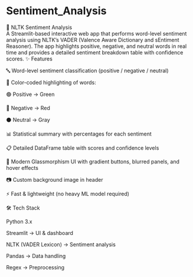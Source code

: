 # Sentiment_Analysis
🧠 NLTK Sentiment Analysis  
A Streamlit-based interactive web app that performs word-level sentiment analysis using NLTK’s VADER (Valence Aware Dictionary and sEntiment Reasoner). The app highlights positive, negative, and neutral words in real time and provides a detailed sentiment breakdown table with confidence scores.
✨ Features

🔤 Word-level sentiment classification (positive / negative / neutral)

🎨 Color-coded highlighting of words:

🟢 Positive → Green

🔴 Negative → Red

⚫ Neutral → Gray

📊 Statistical summary with percentages for each sentiment

📋 Detailed DataFrame table with scores and confidence levels

🎨 Modern Glassmorphism UI with gradient buttons, blurred panels, and hover effects

📷 Custom background image in header

⚡ Fast & lightweight (no heavy ML model required)

🛠 Tech Stack

Python 3.x

Streamlit → UI & dashboard

NLTK (VADER Lexicon) → Sentiment analysis

Pandas → Data handling

Regex → Preprocessing
